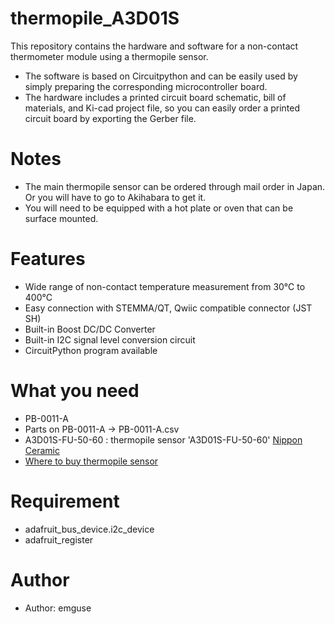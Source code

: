 # thermopile_A3D01S
This repository contains the hardware and software for a non-contact thermometer module using a thermopile sensor.

- The software is based on Circuitpython and can be easily used by simply preparing the corresponding microcontroller board.
- The hardware includes a printed circuit board schematic, bill of materials, and Ki-cad project file, so you can easily order a printed circuit board by exporting the Gerber file.

# Notes

- The main thermopile sensor can be ordered through mail order in Japan. Or you will have to go to Akihabara to get it.
- You will need to be equipped with a hot plate or oven that can be surface mounted.

# Features

- Wide range of non-contact temperature measurement from 30°C to 400°C
- Easy connection with STEMMA/QT, Qwiic compatible connector (JST SH)
- Built-in Boost DC/DC Converter
- Built-in I2C signal level conversion circuit
- CircuitPython program available

# What you need

- PB-0011-A
- Parts on PB-0011-A -> PB-0011-A.csv
- A3D01S-FU-50-60 : thermopile sensor 'A3D01S-FU-50-60' [Nippon Ceramic](https://www.nicera.co.jp/en/) 
- [Where to buy thermopile sensor](https://akizukidenshi.com/catalog/g/gI-16059/)

# Requirement

- adafruit_bus_device.i2c_device
- adafruit_register

# Author

- Author: emguse